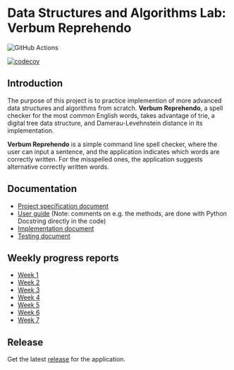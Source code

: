 # Data Structures and Algorithms Lab: Verbum Reprehendo

![GitHub Actions](https://github.com/katriryt/Tiralabra-2022-VerbumReprehendo/workflows/CI/badge.svg)

[![codecov](https://codecov.io/gh/katriryt/Tiralabra-2022-VerbumReprehendo/branch/main/graph/badge.svg?token=2QWJAKX877)](https://codecov.io/gh/katriryt/Tiralabra-2022-VerbumReprehendo)

## Introduction

The purpose of this project is to practice implemention of more advanced data structures and algorithms from scratch. **Verbum Reprehendo**, a spell checker for the most common English words, takes advantage of trie, a digital tree data structure, and Damerau-Levehnstein distance in its implementation.

**Verbum Reprehendo** is a simple command line spell checker, where the user can input a sentence, and the application indicates which words are correctly written. For the misspelled ones, the application suggests alternative correctly written words. 

## Documentation

* [Project specification document](./documentation/project_specification.md)
* [User guide](./documentation/user_guide.md) (Note: comments on e.g. the methods, are done with Python Docstring directly in the code)
* [Implementation document](./documentation/implementation_document.md)
* [Testing document](./documentation/testing_document.md)

## Weekly progress reports

* [Week 1](./documentation/weekly_report_week_1.md)
* [Week 2](./documentation/weekly_report_week_2.md)
* [Week 3](./documentation/weekly_report_week_3.md)
* [Week 4](./documentation/weekly_report_week_4.md)
* [Week 5](./documentation/weekly_report_week_5.md)
* [Week 6](./documentation/weekly_report_week_6.md)
* [Week 7](./documentation/weekly_report_week_7.md)

## Release

Get the latest [release](https://github.com/katriryt/Tiralabra-2022-VerbumReprehendo/releases/tag/v1.0.0) for the application.